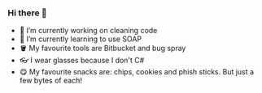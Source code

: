 ### Hi there 👋
- 🔭 I’m currently working on cleaning code
- 🌱 I’m currently learning to use SOAP
- 🪣 My favourite tools are Bitbucket and bug spray
- 👓 I wear glasses because I don't C#
- 😋 My favourite snacks are: chips, cookies and phish sticks. But just a few bytes of each!
